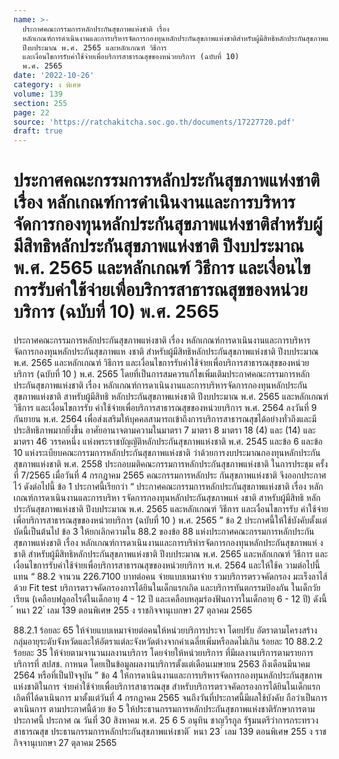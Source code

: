 ```yaml
---
name: >-
  ประกาศคณะกรรมการหลักประกันสุขภาพแห่งชาติ เรื่อง
  หลักเกณฑ์การดำเนินงานและการบริหารจัดการกองทุนหลักประกันสุขภาพแห่งชาติสำหรับผู้มีสิทธิหลักประกันสุขภาพแห่งชาติ
  ปีงบประมาณ พ.ศ. 2565 และหลักเกณฑ์ วิธีการ
  และเงื่อนไขการรับค่าใช้จ่ายเพื่อบริการสาธารณสุขของหน่วยบริการ (ฉบับที่ 10)
  พ.ศ. 2565
date: '2022-10-26'
category: ง พิเศษ
volume: 139
section: 255
page: 22
source: 'https://ratchakitcha.soc.go.th/documents/17227720.pdf'
draft: true
---
```


# ประกาศคณะกรรมการหลักประกันสุขภาพแห่งชาติ เรื่อง หลักเกณฑ์การดำเนินงานและการบริหารจัดการกองทุนหลักประกันสุขภาพแห่งชาติสำหรับผู้มีสิทธิหลักประกันสุขภาพแห่งชาติ ปีงบประมาณ พ.ศ. 2565 และหลักเกณฑ์ วิธีการ และเงื่อนไขการรับค่าใช้จ่ายเพื่อบริการสาธารณสุขของหน่วยบริการ (ฉบับที่ 10) พ.ศ. 2565

ประกาศคณะกรรมการหลักประกันสุขภาพแห่งชาติ เรื่อง หลักเกณฑ์การดาเนินงานและการบริหารจัดการกองทุนหลักประกันสุขภาพแห งชาติ สำหรับผู้มีสิทธิหลักประกันสุขภาพแห่งชาติ ปีงบประมาณ พ.ศ. 2565 และหลักเกณฑ์ วิธีการ และเงื่อนไขการรับค่าใช้จ่ายเพื่อบริการสาธารณสุขของหน่วยบริการ (ฉบับที่ 10 ) พ.ศ. 2565 โดยที่เป็นการสมควรแก้ไขเพิ่มเติมประกาศคณะกรรมการหลักประกันสุขภาพแห่งชาติ เรื่อง หลักเกณฑ์การดาเนินงานและการบริหารจัดการกองทุนหลักประกันสุขภาพแห่งชาติ สาหรับผู้มีสิทธิ หลักประกันสุขภาพแห่งชาติ ปีงบประมาณ พ.ศ. 2565 และหลักเกณฑ์ วิธีการ และเงื่อนไขการรับ ค่าใช้จ่ายเพื่อบริการสาธารณสุขของหน่วยบริการ พ.ศ. 2564 ลงวันที่ 9 กันยายน พ.ศ. 2564 เพื่อส่งเสริมให้บุคคลสามารถเข้าถึงการบริการสาธารณสุขได้อย่างทั่วถึงและมีประสิทธิภาพมากยิ่งขึ้น อาศัยอานาจตามความในมาตรา 7 มาตรา 8 มาตรา 18 (4) และ (14) และมาตรา 46 วรรคหนึ่ง แห่งพระราชบัญญัติหลักประกันสุขภาพแห่งชาติ พ.ศ. 2545 และข้อ 6 และข้อ 10 แห่งระเบียบคณะกรรมการหลักประกันสุขภาพแห่งชาติ ว่าด้วยการงบประมาณกองทุนหลักประกัน สุขภาพแห่งชาติ พ.ศ. 2558 ประกอบมติคณะกรรมการหลักประกันสุขภาพแห่งชาติ ในการประชุม ครั้งที่ 7/2565 เมื่อวันที่ 4 กรกฎาคม 2565 คณะกรรมการหลักประ กันสุขภาพแห่งชาติ จึงออกประกาศไว้ ดังต่อไปนี้ ข้อ 1 ประกาศนี้เรียกว่า “ ประกาศคณะกรรมการหลักประกันสุขภาพแห่งชาติ เรื่อง หลักเกณฑ์การดาเนินงานและการบริหา รจัดการกองทุนหลักประกันสุขภาพแห่ งชาติ สาหรับผู้มีสิทธิ หลักประกันสุขภาพแห่งชาติ ปีงบประมาณ พ.ศ. 2565 และหลักเกณฑ์ วิธีการ และเงื่อนไขการรับ ค่าใช้จ่ายเพื่อบริการสาธารณสุขของหน่วยบริการ (ฉบับที่ 10 ) พ.ศ. 2565 ” ข้อ 2 ประกาศนี้ให้ใช้บังคับตั้งแต่บัดนี้เป็นต้นไป ข้อ 3 ให้ยกเลิกความใน 88.2 ของข้อ 88 แห่งประกาศคณะกรรมการหลักประกัน สุขภาพแห่งชาติ เรื่อง หลักเกณฑ์การดาเนินงานและการบริหำรจัดการกองทุนหลักประกันสุขภาพแห่ งชาติ สำหรับผู้มีสิทธิหลักประกันสุขภาพแห่งชาติ ปีงบประมาณ พ.ศ. 2565 และหลักเกณฑ์ วิธีการ และ เงื่อนไขการรับค่าใช้จ่ายเพื่อบริการสาธารณสุขของหน่วยบริการ พ.ศ. 2564 และให้ใช้ค วามต่อไปนี้แทน “ 88.2 จานวน 226.7100 บาทต่อคน จ่ายแบบเหมาจ่าย รวมบริการตรวจคัดกรอง มะเร็งลาไส้ด้วย Fit test บริการตรวจคัดกรองการได้ยินในเด็กแรกเกิด และบริการทันตกรรมป้องกัน ในเด็กวัยเรียน (เคลือบฟลูออไรด์ในเด็กอายุ 4 - 12 ปี และเคลือบหลุมร่องฟันถาวรในเด็กอายุ 6 - 12 ปี) ดังนี้ ้ หนา 22 ่ เลม 139 ตอนพิเศษ 255 ง ราชกิจจานุเบกษา 27 ตุลาคม 2565

88.2.1 ร้อยละ 65 ให้จ่ายแบบเหมาจ่ายต่อคนให้หน่วยบริการประจา โดยปรับ อัตราตามโครงสร้างกลุ่มอายุระดับจังหวัดและให้อัตราแต่ละจังหวัดต่างจากค่าเฉลี่ยเพิ่มหรือลดไม่เกิน ร้อยละ 10 88.2.2 ร้อยละ 35 ให้จ่ายตามจานวนผลงานบริการ โดยจ่ายให้หน่วยบริการ ที่มีผลงานบริการตามรายการบริการที่ สปสช. กาหนด โดยเป็นข้อมูลผลงานบริการตั้งแต่เดือนเมษายน 2563 ถึงเดือนมีนาคม 2564 หรือที่เป็นปัจจุบัน ” ข้อ 4 ให้การดาเนินงานและการบริหารจัดการกองทุนหลักประกันสุขภาพแห่งชาติในการ จ่ายค่าใช้จ่ายเพื่อบริการสาธารณสุข สำหรับบริการตรวจคัดกรองการได้ยินในเด็กแรกเกิดที่ได้ดาเนินการ มาตั้งแต่วันที่ 4 กรกฎาคม 2565 จนถึงวันที่ประกาศนี้มีผลใช้บังคับ ถือว่าเป็นการดาเนินการ ตามประกาศนี้ด้วย ข้อ 5 ให้ประธานกรรมการหลักประกันสุขภาพแห่งชาติรักษาการตามประกาศนี้ ประกาศ ณ วันที่ 30 สิงหาคม พ.ศ. 25 6 5 อนุทิน ชาญวีรกูล รัฐมนตรีว่าการกระทรวงสาธารณสุข ประธานกรรมการหลักประกันสุขภาพแห่งชาติ ้ หนา 23 ่ เลม 139 ตอนพิเศษ 255 ง ราชกิจจานุเบกษา 27 ตุลาคม 2565
